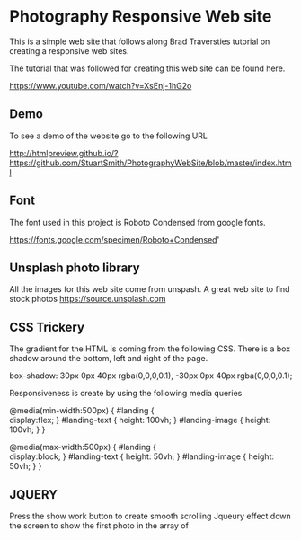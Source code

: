 # Photography Responsive Web site

This is a simple web site that follows along Brad Traversties tutorial on creating a responsive web sites.

The tutorial that was followed for creating this web site can be found here. 

https://www.youtube.com/watch?v=XsEnj-1hG2o

## Demo

To see a demo of the website go to the following URL

http://htmlpreview.github.io/?https://github.com/StuartSmith/PhotographyWebSite/blob/master/index.html

## Font

The font used in this project is Roboto Condensed from google fonts.

https://fonts.google.com/specimen/Roboto+Condensed'

## Unsplash photo library

All the images for this web site come from unspash. A great web site to find stock photos
https://source.unsplash.com

## CSS Trickery 

The gradient for the HTML is coming from the following CSS. There is a box shadow around the bottom, left and right of the page. 

box-shadow: 30px 0px  40px rgba(0,0,0,0.1), -30px 0px  40px rgba(0,0,0,0.1);

Responsiveness is create by using the following media queries

@media(min-width:500px)
{
    #landing
    {        
        display:flex;
    }
    #landing-text
    {
        height: 100vh;
    }
    #landing-image
    {
        height: 100vh;
    }
}

@media(max-width:500px)
{
    #landing
    {        
        display:block;
    }
    #landing-text
    {
        height: 50vh;
    }
    #landing-image
    {
        height: 50vh;
    }
}

## JQUERY

Press the show work button to create smooth scrolling  Jqueury effect down the screen to show the first photo in the array of 

